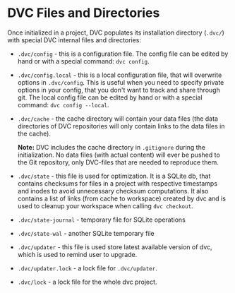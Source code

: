 # DVC Files and Directories

Once initialized in a project, DVC populates its installation directory
(`.dvc/`) with special DVC internal files and directories:

- `.dvc/config` - this is a configuration file. The config file can be edited by
  hand or with a special command: `dvc config`.

- `.dvc/config.local` - this is a local configuration file, that will overwrite
  options in `.dvc/config`. This is useful when you need to specify private
  options in your config, that you don't want to track and share through git.
  The local config file can be edited by hand or with a special command:
  `dvc config --local`.

- `.dvc/cache` - the cache directory will contain your data files (the data
  directories of DVC repositories will only contain links to the data files in
  the cache).

  **Note:** DVC includes the cache directory in `.gitignore` during the
  initialization. No data files (with actual content) will ever be pushed to the
  Git repository, only DVC-files that are needed to reproduce them.

- `.dvc/state` - this file is used for optimization. It is a SQLite db, that
  contains checksums for files in a project with respective timestamps and
  inodes to avoid unnecessary checksum computations. It also contains a list of
  links (from cache to workspace) created by dvc and is used to cleanup your
  workspace when calling `dvc checkout`.

- `.dvc/state-journal` - temporary file for SQLite operations

- `.dvc/state-wal` - another SQLite temporary file
- `.dvc/updater` - this file is used store latest available version of dvc,
  which is used to remind user to upgrade.
- `.dvc/updater.lock` - a lock file for `.dvc/updater`.

- `.dvc/lock` - a lock file for the whole dvc project.
